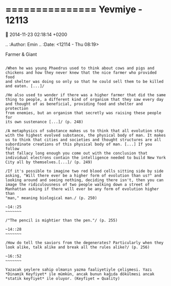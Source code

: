 ===============
Yevmiye - 12113
===============

:date: 2014-11-23 02:18:14 +0200

.. :Author: Emin
.. :Date:   <12114 - Thu 08:19>

Farmer & Giant
~~~~~~~~~~~~~~

/When he was young Phaedrus used to think about cows and pigs and
chickens and how they never knew that the nice farmer who provided food
and shelter was doing so only so that he could sell them to be killed
and eaten. [...]/

/He also used to wonder if there was a higher farmer that did the same
thing to people, a different kind of organism that they saw every day
and thought of as beneficial, providing food and shelter and protection
from enemies, but an organism that secretly was raising these people for
its own sustenance [...]/ (p. 248)

/A metaphysics of substance makes us to think that all evolution stop
with the highest evolved substance, the physical body of man. It makes
us to think that cities and societies and thought structures are all
subordinate creations of this physical body of man. [...] If you follow
that fallacy long enough you come out with the conclusion that
individual electrons contain the intelligence needed to build New York
City all by themselves.[...]/ (p. 249)

/If it's possible to imagine two red blood cells sitting side by side
asking, "Will there ever be a higher form of evolution than us?" and
looking around and seeing nothing, deciding there isn't, then you can
image the ridiculousness of two people walking down a street of
Manhattan asking if there will ever be any form of evolution higher than
"man," meaning biological man./ (p. 250)

~14::25
~~~~~~~

/"The pencil is mightier than the pen."/ (p. 255)

~14::28
~~~~~~~

/How do tell the saviors from the degenerates? Particularly when they
look alike, talk alike and break all the rules alike?/ (p. 256)

~16::52
~~~~~~~

Yazacak şeylere sahip olmanın yazma faaliyetiyle çelişmesi. Yazı
*Dinamik Keyfiyet* ile mümkün, ancak bunun kağıda dökülmesi ancak
*statik keyfiyet* ile oluyor. (Keyfiyet = Quality)
